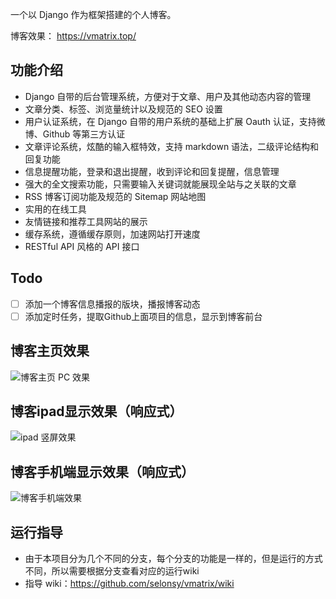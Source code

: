 一个以 Django 作为框架搭建的个人博客。

博客效果： https://vmatrix.top/

## 功能介绍
- Django 自带的后台管理系统，方便对于文章、用户及其他动态内容的管理
- 文章分类、标签、浏览量统计以及规范的 SEO 设置
- 用户认证系统，在 Django 自带的用户系统的基础上扩展 Oauth 认证，支持微博、Github 等第三方认证
- 文章评论系统，炫酷的输入框特效，支持 markdown 语法，二级评论结构和回复功能
- 信息提醒功能，登录和退出提醒，收到评论和回复提醒，信息管理
- 强大的全文搜索功能，只需要输入关键词就能展现全站与之关联的文章
- RSS 博客订阅功能及规范的 Sitemap 网站地图
- 实用的在线工具
- 友情链接和推荐工具网站的展示
- 缓存系统，遵循缓存原则，加速网站打开速度
- RESTful API 风格的 API 接口

## Todo
- [ ] 添加一个博客信息播报的版块，播报博客动态
- [ ] 添加定时任务，提取Github上面项目的信息，显示到博客前台

## 博客主页效果
![博客主页 PC 效果](https://user-images.githubusercontent.com/30201215/54125719-b3ffeb00-4440-11e9-9edd-e2eabf2a9dd5.png)

## 博客ipad显示效果（响应式）
![ipad 竖屏效果](https://user-images.githubusercontent.com/30201215/54197732-aeb5a580-44ff-11e9-8d2c-8b02335b3826.png)

## 博客手机端显示效果（响应式）
![博客手机端效果](https://user-images.githubusercontent.com/30201215/54195790-9727ee00-44fa-11e9-91aa-7b5e9852f1f7.png)

## 运行指导
- 由于本项目分为几个不同的分支，每个分支的功能是一样的，但是运行的方式不同，所以需要根据分支查看对应的运行wiki
- 指导 wiki：https://github.com/selonsy/vmatrix/wiki

